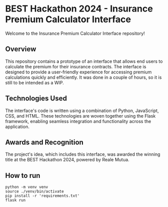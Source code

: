 

# BEST Hackathon 2024 - Insurance Premium Calculator Interface

Welcome to the Insurance Premium Calculator Interface repository!

## Overview

This repository contains a prototype of an interface that allows end users to calculate the premium for their insurance contracts. The interface is designed to provide a user-friendly experience for accessing premium calculations quickly and efficiently. It was done in a couple of hours, so it is still to be intended as a WIP.

## Technologies Used

The interface's code is written using a combination of Python, JavaScript, CSS, and HTML. These technologies are woven together using the Flask framework, enabling seamless integration and functionality across the application.

## Awards and Recognition

The project's idea, which includes this interface, was awarded the winning title at the BEST Hackathon 2024, powered by Reale Mutua.

## How to run
```
python -m venv venv
source ./venv/bin/activate
pip install -r 'requirements.txt'
flask run
```


